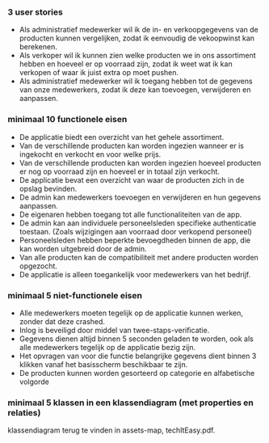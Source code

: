 ### 3 user stories
- Als administratief medewerker wil ik de in- en verkoopgegevens van de producten kunnen vergelijken, zodat ik eenvoudig de vekoopwinst kan berekenen.
- Als verkoper wil ik kunnen zien welke producten we in ons assortiment hebben en hoeveel er op voorraad zijn, zodat ik weet wat ik kan verkopen of waar ik juist extra op moet pushen.
- Als administratief medewerker wil ik toegang hebben tot de gegevens van onze medewerkers, zodat ik deze kan toevoegen, verwijderen en aanpassen.

### minimaal 10 functionele eisen
- De applicatie biedt een overzicht van het gehele assortiment. 
- Van de verschillende producten kan worden ingezien wanneer er is ingekocht en verkocht en voor welke prijs.
- Van de verschillende producten kan worden ingezien hoeveel producten er nog op voorraad zijn en hoeveel er in totaal zijn verkocht.
- De applicatie bevat een overzicht van waar de producten zich in de opslag bevinden.
- De admin kan medewerkers toevoegen en verwijderen en hun gegevens aanpassen.
- De eigenaren hebben toegang tot alle functionaliteiten van de app. 
- De admin kan aan individuele personeelsleden specifieke authenticatie toestaan. (Zoals wijzigingen aan voorraad door verkopend personeel)
- Personeelsleden hebben beperkte bevoegdheden binnen de app, die kan worden uitgebreid door de admin.
- Van alle producten kan de compatibiliteit met andere producten worden opgezocht.
- De applicatie is alleen toegankelijk voor medewerkers van het bedrijf.

### minimaal 5 niet-functionele eisen
- Alle medewerkers moeten tegelijk op de applicatie kunnen werken, zonder dat deze crashed.
- Inlog is beveiligd door middel van twee-staps-verificatie.
- Gegevens dienen altijd binnen 5 seconden geladen te worden, ook als alle medewerkers tegelijk op de applicatie bezig zijn.
- Het opvragen van voor die functie belangrijke gegevens dient binnen 3 klikken vanaf het basisscherm beschikbaar te zijn.
- De producten kunnen worden gesorteerd op categorie en alfabetische volgorde

### minimaal 5 klassen in een klassendiagram (met properties en relaties)
klassendiagram terug te vinden in assets-map, techItEasy.pdf.